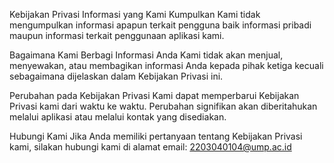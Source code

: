 Kebijakan Privasi
Informasi yang Kami Kumpulkan
Kami tidak mengumpulkan informasi apapun terkait pengguna baik informasi pribadi maupun informasi terkait penggunaan aplikasi kami.

Bagaimana Kami Berbagi Informasi Anda
Kami tidak akan menjual, menyewakan, atau membagikan informasi Anda kepada pihak ketiga kecuali sebagaimana dijelaskan dalam Kebijakan Privasi ini.

Perubahan pada Kebijakan Privasi
Kami dapat memperbarui Kebijakan Privasi kami dari waktu ke waktu. Perubahan signifikan akan diberitahukan melalui aplikasi atau melalui kontak yang disediakan.

Hubungi Kami
Jika Anda memiliki pertanyaan tentang Kebijakan Privasi kami, silakan hubungi kami di alamat email: 2203040104@ump.ac.id
